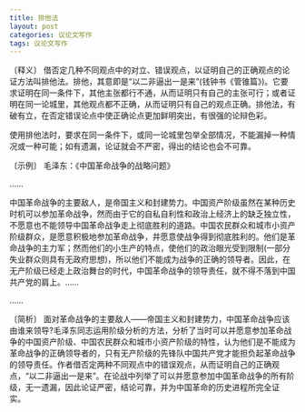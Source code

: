 ```yaml
---
title: 排他法
layout: post
categories: 议论文写作
tags: 议论文写作
---
```


〔释义〕 借否定几种不同观点中的对立、错误观点，以证明自己的正确观点的论证方法叫排他法。排他，其意即是“以二非逼出一是来”(钱钟书《管锥篇》)。它要求证明在同一条件下，其他主张都行不通，从而证明只有自己的主张可行；或者证明在同一论城里，其他观点都不正确，从而证明只有自己的观点正确。排他法，有破有立，在否定错误论点中使正确论点更加鲜明突出，有很强的论辩色彩。

使用排他法时，要求在同一条件下，或同一论城里包举全部情况，不能漏掉一种情况或一种可能；如有遗漏，论证就会不严密，得出的结论也会不可靠。

〔示例〕 毛泽东：《中国革命战争的战略问题》

……

中国革命战争的主要敌人，是帝国主义和封建势力。中国资产阶级虽然在某种历史时机可以参加革命战争，然而由于它的自私自利性和政治上经济上的缺乏独立性，不愿意也不能领导中国革命战争走上彻底胜利的道路。中国农民群众和城市小资产阶级群众，是愿意积极地参加革命战争，并愿意使战争得到彻底胜利的。他们是革命战争的主力军；然而他们的小生产的特点，使他们的政治眼光受到限制(一部分失业群众则具有无政府思想)，所以他们不能成为战争的正确的领导者。因此，在无产阶级已经走上政治舞台的时代，中国革命战争的领导责任，就不得不落到中国共产党的肩上。……

……

〔简析〕 面对革命战争的主要敌人——帝国主义和封建势力，中国革命战争应该由谁来领导?毛泽东同志运用阶级分析的方法，分析了当时可以并愿意参加革命战争的中国资产阶级、中国农民群众和城市小资产阶级的特性，认为他们是不能成为革命战争的正确领导者的，只有无产阶级的先锋队中国共产党才能担负起革命战争的领导责任。作者借否定两种不同观点中的错误观点，从而证明自己的正确观点，“以二非逼出一是来”。在论战中列举了可以并愿意参加中国革命战争的所有阶级，无一遗漏，因此论证严密，结论可靠，并为中国革命的历史进程所完全证实。 